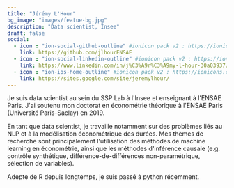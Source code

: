 ```yaml
---
title: "Jérémy L'Hour"
bg_image: "images/featue-bg.jpg"
description: "Data scientist, Insee"
draft: false
social:
  - icon : "ion-social-github-outline" #ionicon pack v2 : https://ionicons.com/v2/
    link: https://github.com/jlhourENSAE
  - icon : "ion-social-linkedin-outline" #ionicon pack v2 : https://ionicons.com/v2/
    link: https://www.linkedin.com/in/j%C3%A9r%C3%A9my-l-hour-30a03937/"
  - icon : "ion-ios-home-outline" #ionicon pack v2 : https://ionicons.com/v2/
    link: https://sites.google.com/site/jeremylhour/
---
```


Je suis data scientist au sein du SSP Lab à l'Insee et enseignant à l'ENSAE Paris. J'ai soutenu mon doctorat en économétrie théorique à l'ENSAE Paris (Université Paris-Saclay) en 2019.

En tant que data scientist, je travaille notamment sur des problèmes liés au NLP et à la modélisation économétrique des durées. Mes thèmes de recherche sont principalement l'utilisation des méthodes de machine learning en économétrie, ainsi que les méthodes d'inférence causale (e.g. contrôle synthétique, différence-de-différences non-paramétrique, sélection de variables).

Adepte de R depuis longtemps, je suis passé à python récemment.
